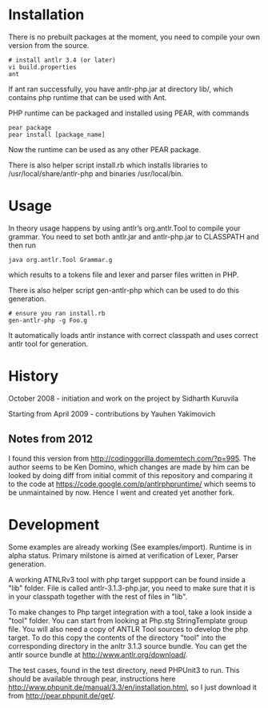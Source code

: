 
Installation
============

There is no prebuilt packages at the moment, you need to compile your own version
from the source. 

    # install antlr 3.4 (or later)
    vi build.properties
    ant

If ant ran successfully, you have antlr-php.jar at directory lib/, which contains 
php runtime that can be used with Ant.

PHP runtime can be packaged and installed using PEAR, with commands

    pear package
    pear install [package_name]

Now the runtime can be used as any other PEAR package.

There is also helper script install.rb which installs libraries to
/usr/local/share/antlr-php and binaries /usr/local/bin.

Usage
=====

In theory usage happens by using antlr’s org.antlr.Tool to compile your grammar.
You need to set both antlr.jar and antlr-php.jar to CLASSPATH and then run

    java org.antlr.Tool Grammar.g 

which results to a tokens file and lexer and parser files written in PHP.

There is also helper script gen-antlr-php which can be used to do this generation.

    # ensure you ran install.rb
    gen-antlr-php -g Foo.g

It automatically loads antlr instance with correct classpath and uses correct antlr
tool for generation.

History
=======

October 2008 - initiation and work on the project by Sidharth Kuruvila

Starting from April 2009   - contributions by Yauhen Yakimovich

Notes from 2012
---------------

I found this version from http://codinggorilla.domemtech.com/?p=995. The author seems to be
Ken Domino, which changes are made by him can be looked by doing diff from initial commit
of this repository and comparing it to the code at https://code.google.com/p/antlrphpruntime/
which seems to be unmaintained by now. Hence I went and created yet another fork. 

Development
===========

Some examples are already working (See examples/import). Runtime is in alpha status. Primary
milstone is aimed at verification of Lexer, Parser generation.

A working ATNLRv3 tool with php target suppport can be found inside a "lib" folder.
File is called antlr-3.1.3-php.jar, you need to make sure that it is in your classpath together
with the rest of files in "lib". 

To make changes to Php target integration with a tool, take a look inside a "tool" folder. You can start
from looking at Php.stg StringTemplate group file.
You will also need a copy of ANTLR Tool sources to develop the php target. To do this copy the contents
of the directory "tool" into the corresponding directory in the anltr 3.1.3 source bundle. You can get the antlr
source bundle at http://www.antlr.org/download/. 

The test cases, found in the test directory, need PHPUnit3 to run. This should be available through pear,
instructions here http://www.phpunit.de/manual/3.3/en/installation.html, so I just download it
from http://pear.phpunit.de/get/.
